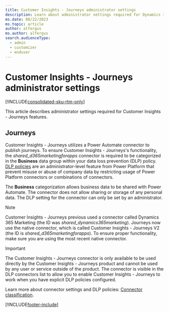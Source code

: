 ```yaml
---
title: Customer Insights - Journeys administrator settings
description: Learn about administrator settings required for Dynamics 365 Customer Insights - Journeys.
ms.date: 08/22/2023
ms.topic: article
author: alfergus
ms.author: alfergus
search.audienceType: 
  - admin
  - customizer
  - enduser
---
```


# Customer Insights - Journeys administrator settings

[!INCLUDE[consolidated-sku-rtm-only](../includes/consolidated-sku-rtm-only.md)]

This article describes administrator settings required for Customer Insights - Journeys features.

## Journeys

Customer Insights - Journeys utilizes a Power Automate connector to publish journeys. To ensure Customer Insights - Journeys's functionality, the *shared_d365marketingforapps* connector is required to be categorized in the **Business** data group within your data loss prevention (DLP) policy. [DLP policies](/power-platform/admin/wp-data-loss-prevention) are an administrator-level feature from Power Platform that prevent misuse or abuse of company data by restricting usage of Power Platform connectors or combinations of connectors.

The **Business** categorization allows business data to be shared with Power Automate. The connector does not allow sharing or storage of any personal data. The DLP setting for the connector can only be set by an administrator.

> [!NOTE]
> Customer Insights - Journeys previous used a connector called Dynamics 365 Marketing (the ID was *shared_dynamics365marketing*). Journeys now use the native connector, which is called Customer Insights - Journeys V2 (the ID is *shared_d365marketingforapps*). To ensure proper functionality, make sure you are using the most recent native connector.

> [!IMPORTANT]
> The Customer Insights - Journeys connector is only available to be used directly by the Customer Insights - Journeys product and cannot be used by any user or service outside of the product. The connector is visible in the DLP connectors list to allow you to enable Customer Insights - Journeys to work when you have explicit DLP policies configured.

Learn more about connector settings and DLP policies: [Connector classification](/power-platform/admin/dlp-connector-classification).

[!INCLUDE[footer-include](../includes/footer-banner.md)]
